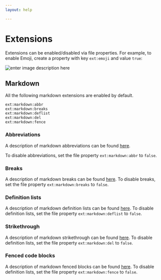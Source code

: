 ```yaml
---
layout: help

---
```


# Extensions

Extensions can be enabled/disabled via file properties. For example, to enable Emoji, create a property with key `ext:emoji` and value `true`:

![enter image description here](https://i.imgur.com/v5WRILY.png)


## Markdown

All the following markdown extensions are enabled by default.

```
ext:markdown:abbr
ext:markdown:breaks
ext:markdown:deflist
ext:markdown:del
ext:markdown:fence
```


### Abbreviations

A description of markdown abbreviations can be found [here](https://www.npmjs.com/package/markdown-it-abbr).

To disable abbreviations, set the file property `ext:markdown:abbr` to `false`.

### Breaks

A description of markdown breaks can be found [here](https://help.github.com/articles/writing-on-github/#newlines). To disable breaks, set the file property `ext:markdown:breaks` to `false`.

### Definition lists

A description of markdown definition lists can be found [here](http://pandoc.org/README.html#definition-lists). To disable definition lists, set the file property `ext:markdown:deflist` to `false`.

### Strikethrough

A description of markdown strikethrough can be found [here](https://help.github.com/articles/github-flavored-markdown/#strikethrough). To disable definition lists, set the file property `ext:markdown:del` to `false`.

### Fenced code blocks

A description of markdown fenced blocks can be found [here](https://help.github.com/articles/github-flavored-markdown/#fenced-code-blocks). To disable definition lists, set the file property `ext:markdown:fence` to `false`.



